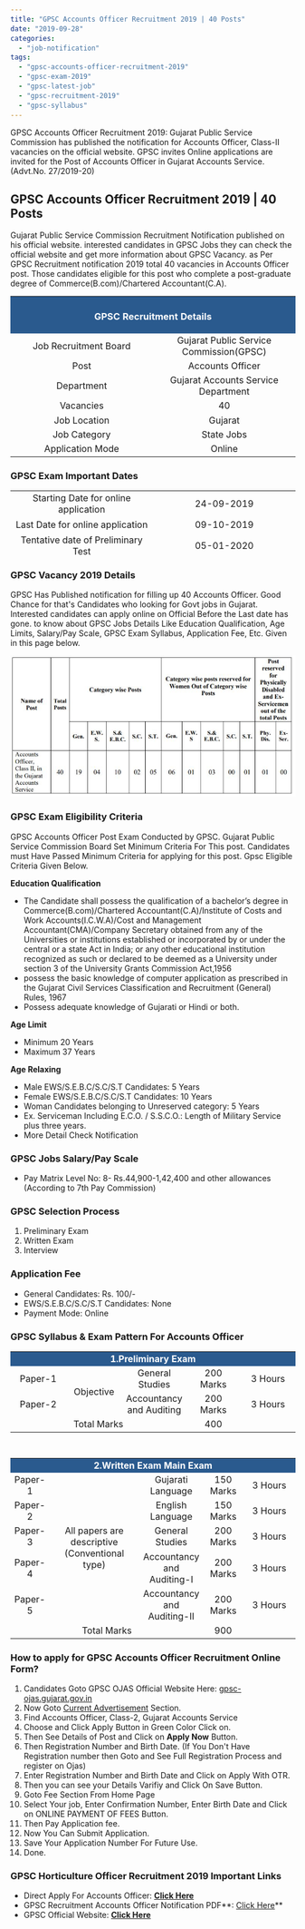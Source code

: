 ```yaml
---
title: "GPSC Accounts Officer Recruitment 2019 | 40 Posts"
date: "2019-09-28"
categories: 
  - "job-notification"
tags: 
  - "gpsc-accounts-officer-recruitment-2019"
  - "gpsc-exam-2019"
  - "gpsc-latest-job"
  - "gpsc-recruitment-2019"
  - "gpsc-syllabus"
---
```


GPSC Accounts Officer Recruitment 2019: Gujarat Public Service Commission has published the notification for Accounts Officer, Class-II vacancies on the official website. GPSC invites Online applications are invited for the Post of Accounts Officer in Gujarat Accounts Service. (Advt.No. 27/2019-20)

## GPSC Accounts Officer Recruitment 2019 | 40 Posts

Gujarat Public Service Commission Recruitment Notification published on his official website. interested candidates in GPSC Jobs they can check the official website and get more information about GPSC Vacancy. as Per GPSC Recruitment notification 2019 total 40 vacancies in Accounts Officer post. Those candidates eligible for this post who complete a post-graduate degree of Commerce(B.com)/Chartered Accountant(C.A).

<table style="border-collapse: collapse; width: 100%;"><tbody><tr><td style="width: 100%; background-color: #2a5a8e; text-align: center;" colspan="2"><h3><span style="color: #ffffff;"><strong>GPSC Recruitment Details</strong></span></h3></td></tr><tr><td style="width: 50%; text-align: center;"><span style="font-size: 12pt;">Job Recruitment Board</span></td><td style="width: 50%; text-align: center;"><span style="font-size: 12pt;">Gujarat Public Service Commission(GPSC)</span></td></tr><tr><td style="width: 50%; text-align: center;"><span style="font-size: 12pt;">Post</span></td><td style="width: 50%; text-align: center;"><span style="font-size: 12pt;">Accounts Officer</span></td></tr><tr><td style="width: 50%; text-align: center;"><span style="font-size: 12pt;">Department</span></td><td style="width: 50%; text-align: center;"><span style="font-size: 12pt;">Gujarat Accounts Service Department</span></td></tr><tr><td style="width: 50%; text-align: center;"><span style="font-size: 12pt;">Vacancies</span></td><td style="width: 50%; text-align: center;"><span style="font-size: 12pt;">40</span></td></tr><tr><td style="width: 50%; text-align: center;"><span style="font-size: 12pt;">Job Location</span></td><td style="width: 50%; text-align: center;"><span style="font-size: 12pt;">Gujarat</span></td></tr><tr><td style="width: 50%; text-align: center;"><span style="font-size: 12pt;">Job Category</span></td><td style="width: 50%; text-align: center;"><span style="font-size: 12pt;">State Jobs</span></td></tr><tr><td style="width: 50%; text-align: center;"><span style="font-size: 12pt;">Application Mode</span></td><td style="width: 50%; text-align: center;"><span style="font-size: 12pt;">Online</span></td></tr></tbody></table>

### **GPSC Exam Important Dates**

<table style="border-collapse: collapse; width: 100%; height: 116px;"><tbody><tr style="height: 24px;"><td style="width: 50%; text-align: center; height: 24px;"><span style="font-size: 12pt;">Starting Date for online application</span></td><td style="width: 50%; text-align: center; height: 24px;"><span style="font-size: 12pt;">24-09-2019</span></td></tr><tr style="height: 24px;"><td style="width: 50%; text-align: center; height: 24px;"><span style="font-size: 12pt;">Last Date for online application</span></td><td style="width: 50%; text-align: center; height: 24px;"><span style="font-size: 12pt;">09-10-2019</span></td></tr><tr style="height: 24px;"><td style="width: 50%; text-align: center; height: 10px;"><span style="font-size: 12pt;">Tentative date of Preliminary Test</span></td><td style="width: 50%; text-align: center; height: 10px;"><span style="font-size: 12pt;">05-01-2020</span></td></tr><tr style="height: 24px;"><td style="width: 50%; text-align: center; height: 10px;"><span style="font-size: 12pt;">Tentative date of Primary Test Result</span></td><td style="width: 50%; text-align: center; height: 10px;"><span style="font-size: 12pt;">February 2020</span></td></tr><tr style="height: 24px;"><td style="width: 50%; text-align: center; height: 24px;"><span style="font-size: 12pt;">Written Exam Date</span></td><td style="width: 50%; text-align: center; height: 24px;"><span style="font-size: 12pt;">03/09/10/-05-2019</span></td></tr><tr style="height: 24px;"><td style="text-align: center; height: 24px; width: 50%;"><span style="font-size: 12pt;">Written Exam Result Date</span></td><td style="text-align: center; width: 50%;"><span style="font-size: 12pt;">July 2020</span></td></tr><tr><td style="text-align: center; width: 50%;"><span style="font-size: 12pt;">Interview</span></td><td style="text-align: center; width: 50%;"><span style="font-size: 12pt;">September 2020</span></td></tr></tbody></table>

### **GPSC Vacancy 2019 Details**

GPSC Has Published notification for filling up 40 Accounts Officer. Good Chance for that's Candidates who looking for Govt jobs in Gujarat. Interested candidates can apply online on Official Before the Last date has gone. to know about GPSC Jobs Details Like Education Qualification, Age Limits, Salary/Pay Scale, GPSC Exam Syllabus, Application Fee, Etc. Given in this page below.

![GPSC Accounts Officer Recruitment](images/GPSC-Accounts-Officer-Recruitment-Vacancy.jpg)

### **GPSC Exam Eligibility Criteria**

GPSC Accounts Officer Post Exam Conducted by GPSC. Gujarat Public Service Commission Board Set Minimum Criteria For This post. Candidates must Have Passed Minimum Criteria for applying for this post. Gpsc Eligible Criteria Given Below.

**Education Qualification**

- The Candidate shall possess the qualification of a bachelor’s degree in Commerce(B.com)/Chartered Accountant(C.A)/Institute of Costs and Work Accounts(I.C.W.A)/Cost and Management Accountant(CMA)/Company Secretary obtained from any of the Universities or institutions established or incorporated by or under the central or a state Act in India; or any other educational institution recognized as such or declared to be deemed as a University under section 3 of the University Grants Commission Act,1956
- possess the basic knowledge of computer application as prescribed in the Gujarat Civil Services Classification and Recruitment (General) Rules, 1967
- Possess adequate knowledge of Gujarati or Hindi or both.

**Age Limit**

- Minimum 20 Years
- Maximum 37 Years

**Age Relaxing**

- Male EWS/S.E.B.C/S.C/S.T Candidates: 5 Years
- Female EWS/S.E.B.C/S.C/S.T Candidates: 10 Years
- Woman Candidates belonging to Unreserved category: 5 Years
- Ex. Serviceman Including E.C.O. / S.S.C.O.: Length of Military Service plus three years.
- More Detail Check Notification

### **GPSC Jobs Salary/Pay Scale**

- Pay Matrix Level No: 8- Rs.44,900-1,42,400 and other allowances (According to 7th Pay Commission)

### **GPSC Selection Process**

1. Preliminary Exam
2. Written Exam
3. Interview

### **Application Fee**

- General Candidates: Rs. 100/-
- EWS/S.E.B.C/S.C/S.T Candidates: None
- Payment Mode: Online

### **GPSC Syllabus & Exam Pattern For Accounts Officer**

<table style="border-collapse: collapse; width: 100%;"><tbody><tr><td style="width: 100%; background-color: #2a5a8e; text-align: center;" colspan="5"><span style="font-size: 12pt;"><strong><span style="color: #ffffff;">1.Preliminary Exam</span></strong></span></td></tr><tr><td style="width: 20%; text-align: center;"><span style="font-size: 12pt;">Paper-1</span></td><td style="width: 20%; text-align: center;" rowspan="2"><span style="font-size: 12pt;">Objective</span></td><td style="width: 20.3304%; text-align: center;"><span style="font-size: 12pt;">General Studies</span></td><td style="width: 19.6696%; text-align: center;"><span style="font-size: 12pt;">200 Marks</span></td><td style="width: 20%; text-align: center;"><span style="font-size: 12pt;">3 Hours</span></td></tr><tr><td style="width: 20%; text-align: center;"><span style="font-size: 12pt;">Paper-2</span></td><td style="width: 20.3304%; text-align: center;"><span style="font-size: 12pt;">Accountancy</span> <span style="font-size: 12pt;">and Auditing</span></td><td style="width: 19.6696%; text-align: center;"><span style="font-size: 12pt;">200 Marks</span></td><td style="width: 20%; text-align: center;"><span style="font-size: 12pt;">3 Hours</span></td></tr><tr><td style="width: 60.3304%; text-align: center;" colspan="3"><span style="font-size: 12pt;">Total Marks</span></td><td style="width: 19.6696%; text-align: center;"><span style="font-size: 12pt;">400</span></td><td style="width: 20%; text-align: center;"></td></tr></tbody></table>

 

<table style="border-collapse: collapse; width: 100%;"><tbody><tr><td style="width: 100%; background-color: #2a5a8e; text-align: center;" colspan="5"><span style="font-size: 12pt;"><strong><span style="color: #ffffff;">2.Written Exam Main Exam</span></strong></span></td></tr><tr><td style="width: 10.0881%; text-align: center;"><span style="font-size: 12pt;">Paper-1</span></td><td style="width: 33.4361%; text-align: center;" rowspan="5"><span style="font-size: 12pt;">All papers are descriptive (Conventional type)</span></td><td style="width: 22.0925%; text-align: center;"><span style="font-size: 12pt;">Gujarati Language</span></td><td style="width: 14.3833%; text-align: center;"><span style="font-size: 12pt;">150 Marks</span></td><td style="width: 20%; text-align: center;"><span style="font-size: 12pt;">3 Hours</span></td></tr><tr><td style="width: 10.0881%; text-align: center;"><span style="font-size: 12pt;">Paper-2</span></td><td style="width: 22.0925%; text-align: center;"><span style="font-size: 12pt;">English Language</span></td><td style="width: 14.3833%; text-align: center;"><span style="font-size: 12pt;">150 Marks</span></td><td style="width: 20%; text-align: center;"><span style="font-size: 12pt;">3 Hours</span></td></tr><tr><td style="width: 10.0881%; text-align: center;"><span style="font-size: 12pt;">Paper-3</span></td><td style="width: 22.0925%; text-align: center;"><span style="font-size: 12pt;">General Studies</span></td><td style="width: 14.3833%; text-align: center;"><span style="font-size: 12pt;">200 Marks</span></td><td style="width: 20%; text-align: center;"><span style="font-size: 12pt;">3 Hours</span></td></tr><tr><td style="width: 10.0881%; text-align: center;"><span style="font-size: 12pt;">Paper-4</span></td><td style="width: 22.0925%; text-align: center;"><span style="font-size: 12pt;">Accountancy and Auditing-I</span></td><td style="width: 14.3833%; text-align: center;"><span style="font-size: 12pt;">200 Marks</span></td><td style="width: 20%; text-align: center;"><span style="font-size: 12pt;">3 Hours</span></td></tr><tr><td style="width: 10.0881%; text-align: center;"><span style="font-size: 12pt;">Paper-5</span></td><td style="width: 22.0925%; text-align: center;"><span style="font-size: 12pt;">Accountancy and Auditing-II</span></td><td style="width: 14.3833%; text-align: center;"><span style="font-size: 12pt;">200 Marks</span></td><td style="width: 20%; text-align: center;"><span style="font-size: 12pt;">3 Hours</span></td></tr><tr><td style="width: 65.6167%; text-align: center;" colspan="3"><span style="font-size: 12pt;">Total Marks</span></td><td style="width: 14.3833%; text-align: center;"><span style="font-size: 12pt;">900</span></td><td style="width: 20%; text-align: center;"></td></tr></tbody></table>

### **How to apply for GPSC Accounts Officer Recruitment Online Form?**

1. Candidates Goto GPSC OJAS Official Website Here: [gpsc-ojas.gujarat.gov.in](https://gpsc-ojas.gujarat.gov.in)
2. Now Goto [Current Advertisement](https://gpsc-ojas.gujarat.gov.in/AdvtList.aspx?type=lCxUjNjnTp8=) Section.
3. Find Accounts Officer, Class-2, Gujarat Accounts Service
4. Choose and Click Apply Button in Green Color Click on.
5. Then See Details of Post and Click on **Apply Now** Button.
6. Then Registration Number and Birth Date. (If You Don't Have Registration number then Goto and See Full Registration Process and register on Ojas)
7. Enter Registration Number and Birth Date and Click on Apply With OTR.
8. Then you can see your Details Varifiy and Click On Save Button.
9. Goto Fee Section From Home Page
10. Select Your job, Enter Confirmation Number, Enter Birth Date and Click on ONLINE PAYMENT OF FEES Button.
11. Then Pay Application fee.
12. Now You Can Submit Application.
13. Save Your Application Number For Future Use.
14. Done.

### **GPSC Horticulture Officer Recruitment 2019 Important Links**

- Direct Apply For Accounts Officer: [**Click Here**](https://gpsc-ojas.gujarat.gov.in/AdvtDetails.aspx?sid=a2GSpnDbruI=&yr=87Q+A13CkoI=&ano=lzjgUBcnhV8=)
- GPSC Recruitment Accounts Officer Notification PDF**: [Click Here](https://freegovtjobalert.in/wp-content/uploads/2019/09/GPSC-Recruitment-Accounts-Officer-Notification-PDF.pdf)**
- GPSC Official Website: **[Click Here](https://gpsc.gujarat.gov.in)**

